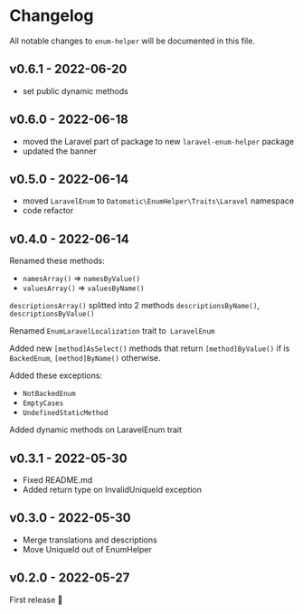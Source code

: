 # Changelog

All notable changes to `enum-helper` will be documented in this file.

## v0.6.1 - 2022-06-20

- set public dynamic methods

## v0.6.0 - 2022-06-18

- moved the Laravel part of package to new `laravel-enum-helper` package
- updated the banner

## v0.5.0 - 2022-06-14

- moved `LaravelEnum` to `Datomatic\EnumHelper\Traits\Laravel` namespace
- code refactor

## v0.4.0 - 2022-06-14

Renamed these methods:

- `namesArray()` => `namesByValue()`
- `valuesArray()` => `valuesByName()`

`descriptionsArray()` splitted into 2 methods `descriptionsByName()`, `descriptionsByValue()`

Renamed `EnumLaravelLocalization` trait to` LaravelEnum`

Added new `[method]AsSelect()` methods that return `[method]ByValue()` if is `BackedEnum`, `[method]ByName()` otherwise.

Added these exceptions:

- `NotBackedEnum`
- `EmptyCases`
- `UndefinedStaticMethod`

Added dynamic methods on LaravelEnum trait

## v0.3.1 - 2022-05-30

- Fixed README.md
- Added return type on InvalidUniqueId exception

## v0.3.0 - 2022-05-30

- Merge translations and descriptions
- Move UniqueId out of EnumHelper

## v0.2.0 - 2022-05-27

First release 🚀
